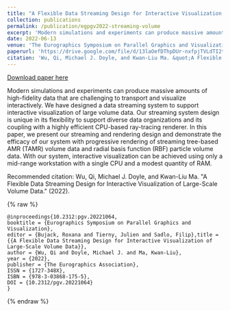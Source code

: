 ```yaml
---
title: "A Flexible Data Streaming Design for Interactive Visualization of Large-Scale Volume Data"
collection: publications
permalink: /publication/egpgv2022-streaming-volume
excerpt: 'Modern simulations and experiments can produce massive amounts of high-fidelity data that are challenging to transport and visualize interactively. We have designed a data streaming system to support interactive visualization of large volume data. Our streaming system design is unique in its flexibility to support diverse data organizations and its coupling with a highly efficient CPU-based ray-tracing renderer. In this paper, we present our streaming and rendering design and demonstrate the efficacy of our system with progressive rendering of streaming tree-based AMR (TAMR) volume data and radial basis function (RBF) particle volume data. With our system, interactive visualization can be achieved using only a mid-range workstation with a single CPU and a modest quantity of RAM.'
date: 2022-06-13
venue: 'The Eurographics Symposium on Parallel Graphics and Visualization (EGPGV)'
paperurl: 'https://drive.google.com/file/d/13laOefDThpDUr-nxfpjTVLdTI2tiNpCi/view?usp=sharing'
citation: 'Wu, Qi, Michael J. Doyle, and Kwan-Liu Ma. &quot;A Flexible Data Streaming Design for Interactive Visualization of Large-Scale Volume Data.&quot; (2022).'
---
```


<a href='https://drive.google.com/file/d/13laOefDThpDUr-nxfpjTVLdTI2tiNpCi/view?usp=sharing'>Download paper here</a>

Modern simulations and experiments can produce massive amounts of high-fidelity data that are challenging to transport and visualize interactively. We have designed a data streaming system to support interactive visualization of large volume data. Our streaming system design is unique in its flexibility to support diverse data organizations and its coupling with a highly efficient CPU-based ray-tracing renderer. In this paper, we present our streaming and rendering design and demonstrate the efficacy of our system with progressive rendering of streaming tree-based AMR (TAMR) volume data and radial basis function (RBF) particle volume data. With our system, interactive visualization can be achieved using only a mid-range workstation with a single CPU and a modest quantity of RAM.

Recommended citation: Wu, Qi, Michael J. Doyle, and Kwan-Liu Ma. "A Flexible Data Streaming Design for Interactive Visualization of Large-Scale Volume Data." (2022).

{% raw %}
```
@inproceedings{10.2312:pgv.20221064,
booktitle = {Eurographics Symposium on Parallel Graphics and Visualization},
editor = {Bujack, Roxana and Tierny, Julien and Sadlo, Filip},title = {{A Flexible Data Streaming Design for Interactive Visualization of Large-Scale Volume Data}},
author = {Wu, Qi and Doyle, Michael J. and Ma, Kwan-Liu},
year = {2022},
publisher = {The Eurographics Association},
ISSN = {1727-348X},
ISBN = {978-3-03868-175-5},
DOI = {10.2312/pgv.20221064}
}
```
{% endraw %}
